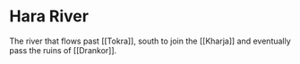 # Hara River

The river that flows past [[Tokra]], south to join the [[Kharja]] and eventually pass the ruins of [[Drankor]].

